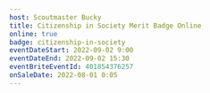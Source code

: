 ```yaml
---
host: Scoutmaster Bucky
title: Citizenship in Society Merit Badge Online
online: true
badge: citizenship-in-society
eventDateStart: 2022-09-02 9:00
eventDateEnd: 2022-09-02 15:30
eventBriteEventId: 401854376257
onSaleDate: 2022-08-01 0:05
---
```

